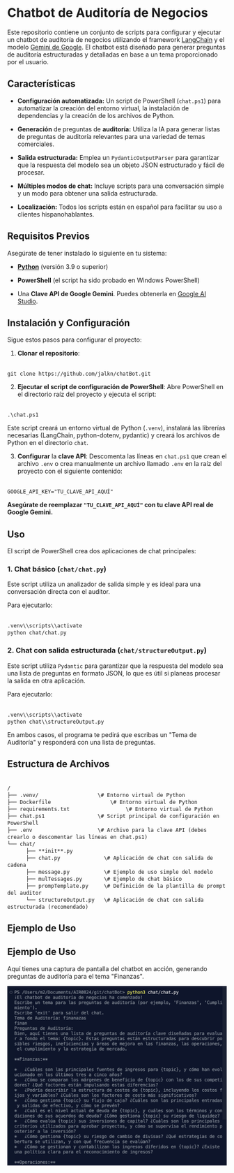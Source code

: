 # Chatbot de Auditoría de Negocios

Este repositorio contiene un conjunto de scripts para configurar y ejecutar un chatbot de auditoría de negocios utilizando el framework [LangChain](https://www.langchain.com/) y el modelo [Gemini de Google](https://ai.google.dev/). El chatbot está diseñado para generar preguntas de auditoría estructuradas y detalladas en base a un tema proporcionado por el usuario.

## Características

* **Configuración automatizada:** Un script de PowerShell (`chat.ps1`) para automatizar la creación del entorno virtual, la instalación de dependencias y la creación de los archivos de Python.

* **Generación** de preguntas de **auditoría:** Utiliza la IA para generar listas de preguntas de auditoría relevantes para una variedad de temas comerciales.

* **Salida estructurada:** Emplea un `PydanticOutputParser` para garantizar que la respuesta del modelo sea un objeto JSON estructurado y fácil de procesar.

* **Múltiples modos de chat:** Incluye scripts para una conversación simple y un modo para obtener una salida estructurada.

* **Localización:** Todos los scripts están en español para facilitar su uso a clientes hispanohablantes.

## Requisitos Previos

Asegúrate de tener instalado lo siguiente en tu sistema:

* [**Python**](https://www.python.org/downloads/) (versión 3.9 o superior)

* **PowerShell** (el script ha sido probado en Windows PowerShell)

* Una **Clave API de Google Gemini**. Puedes obtenerla en [Google AI Studio](https://ai.google.dev/).

## Instalación y Configuración

Sigue estos pasos para configurar el proyecto:

1. **Clonar el repositorio**:

```

git clone https://github.com/jalkn/chatBot.git

```

2. **Ejecutar el script de configuración de PowerShell**:
Abre PowerShell en el directorio raíz del proyecto y ejecuta el script:

```

.\chat.ps1

```

Este script creará un entorno virtual de Python (`.venv`), instalará las librerías necesarias (LangChain, python-dotenv, pydantic) y creará los archivos de Python en el directorio `chat`.

3. **Configurar** la **clave API**:
Descomenta las líneas en `chat.ps1` que crean el archivo `.env` o crea manualmente un archivo llamado `.env` en la raíz del proyecto con el siguiente contenido:

```

GOOGLE_API_KEY="TU_CLAVE_API_AQUÍ"

```

**Asegúrate de reemplazar `"TU_CLAVE_API_AQUÍ"` con tu clave API real de Google Gemini.**

## Uso

El script de PowerShell crea dos aplicaciones de chat principales:

### 1. Chat básico (`chat/chat.py`)

Este script utiliza un analizador de salida simple y es ideal para una conversación directa con el auditor.

Para ejecutarlo:

```

.venv\\scripts\\activate
python chat/chat.py

```

### 2. Chat con salida estructurada (`chat/structureOutput.py`)

Este script utiliza `Pydantic` para garantizar que la respuesta del modelo sea una lista de preguntas en formato JSON, lo que es útil si planeas procesar la salida en otra aplicación.

Para ejecutarlo:

```

.venv\\scripts\\activate
python chat\\structureOutput.py

```

En ambos casos, el programa te pedirá que escribas un "Tema de Auditoría" y responderá con una lista de preguntas.

## Estructura de Archivos

```

/
├── .venv/                   \# Entorno virtual de Python
├── Dockerfile                   \# Entorno virtual de Python
├── requirements.txt                  \# Entorno virtual de Python
├── chat.ps1                 \# Script principal de configuración en PowerShell
├── .env                     \# Archivo para la clave API (debes crearlo o descomentar las líneas en chat.ps1)
└── chat/
      ├── **init**.py
      ├── chat.py              \# Aplicación de chat con salida de cadena
      ├── message.py           \# Ejemplo de uso simple del modelo
      ├── mulTessages.py       \# Ejemplo de chat básico
      ├── prompTemplate.py     \# Definición de la plantilla de prompt del auditor
      └── structureOutput.py   \# Aplicación de chat con salida estructurada (recomendado)

```

## Ejemplo de Uso

## Ejemplo de Uso

Aquí tienes una captura de pantalla del chatbot en acción, generando preguntas de auditoría para el tema "Finanzas".

![Captura de pantalla del chatbot de auditoría](example.png)
